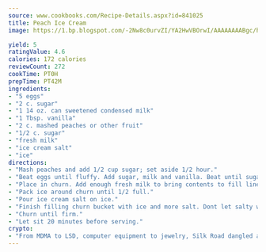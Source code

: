 ```yaml
---
source: www.cookbooks.com/Recipe-Details.aspx?id=841025
title: Peach Ice Cream
image: https://1.bp.blogspot.com/-2Nw8c0urvZI/YA2HwVBOrwI/AAAAAAAABgc/hcoCuYbLRGghREWYfHLERS8jzKEXzVPXwCLcBGAsYHQ/s154/14.png

yield: 5
ratingValue: 4.6
calories: 172 calories
reviewCount: 272
cookTime: PT0H
prepTime: PT42M
ingredients:
- "5 eggs"
- "2 c. sugar"
- "1 14 oz. can sweetened condensed milk"
- "1 Tbsp. vanilla"
- "2 c. mashed peaches or other fruit"
- "1/2 c. sugar"
- "fresh milk"
- "ice cream salt"
- "ice"
directions:
- "Mash peaches and add 1/2 cup sugar; set aside 1/2 hour."
- "Beat eggs until fluffy. Add sugar, milk and vanilla. Beat until sugar is melted. Add fruit."
- "Place in churn. Add enough fresh milk to bring contents to fill line of churn."
- "Pack ice around churn until 1/2 full."
- "Pour ice cream salt on ice."
- "Finish filling churn bucket with ice and more salt. Dont let salty water come over lid of churn."
- "Churn until firm."
- "Let sit 20 minutes before serving."
crypto:
- "From MDMA to LSD, computer equipment to jewelry, Silk Road dangled a menu listing all the greatest things Bitcoin can buy."
---
```

